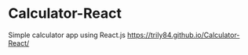 # Calculator-React
Simple calculator app using React.js
https://trily84.github.io/Calculator-React/
